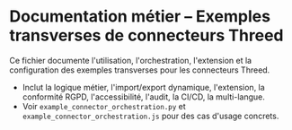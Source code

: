 # Documentation métier – Exemples transverses de connecteurs Threed

Ce fichier documente l'utilisation, l'orchestration, l'extension et la configuration des exemples transverses pour les connecteurs Threed.
- Inclut la logique métier, l'import/export dynamique, l'extension, la conformité RGPD, l'accessibilité, l'audit, la CI/CD, la multi-langue.
- Voir `example_connector_orchestration.py` et `example_connector_orchestration.js` pour des cas d'usage concrets.
